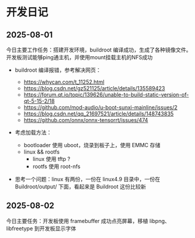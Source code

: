 # 开发日记

## 2025-08-01
今日主要工作任务：搭建开发环境，buildroot 编译成功，生成了各种镜像文件。开发板测试能够ping通主机，并使用mount挂载主机的NFS成功
- buildroot 编译报错，参考解决网页：
	- https://whycan.com/t_11252.html
	- https://blog.csdn.net/gz521125/article/details/135589423
	- https://forum.qt.io/topic/139626/unable-to-build-static-version-of-qt-5-15-2/18
	- https://github.com/mod-audio/u-boot-sunxi-mainline/issues/2
	- https://blog.csdn.net/qq_21697521/article/details/148743835
	- https://github.com/onnx/onnx-tensorrt/issues/474


- 考虑加载方法：
	- bootloader 使用 uboot，烧录到板子上，使用 EMMC 存储
	- linux && rootfs
		- linux 使用 tftp ?
		- rootfs 使用 root-nfs
- 思考一个问题：linux 有两份，一份在 linux4.9 目录中，一份在 Buildroot/output/ 下面，看起来是 Buildroot 这份比较新


## 2025-08-02
今日主要任务：开发板使用 framebuffer 成功点亮屏幕，移植 libpng、libfreetype 到开发板显示字体

